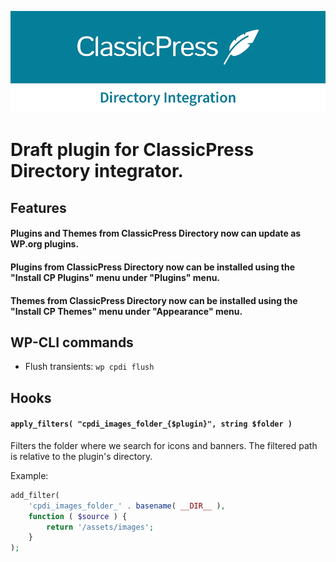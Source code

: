 ![ClassicPress Directory Integration Plugin logo](images/banner-772x250.png "ClassicPress Directory Integration Plugin")

# Draft plugin for ClassicPress Directory integrator.

## Features

#### Plugins and Themes from ClassicPress Directory now can update as WP.org plugins.

#### Plugins from ClassicPress Directory now can be installed using the "Install CP Plugins" menu under "Plugins" menu.

#### Themes from ClassicPress Directory now can be installed using the "Install CP Themes" menu under "Appearance" menu.

## WP-CLI commands

- Flush transients: `wp cpdi flush`

## Hooks

#### `apply_filters( "cpdi_images_folder_{$plugin}", string $folder )`
Filters the folder where we search for icons and banners.
The filtered path is relative to the plugin's directory.

Example:
```php
add_filter(
	'cpdi_images_folder_' . basename( __DIR__ ),
	function ( $source ) {
		return '/assets/images';
	}
);
